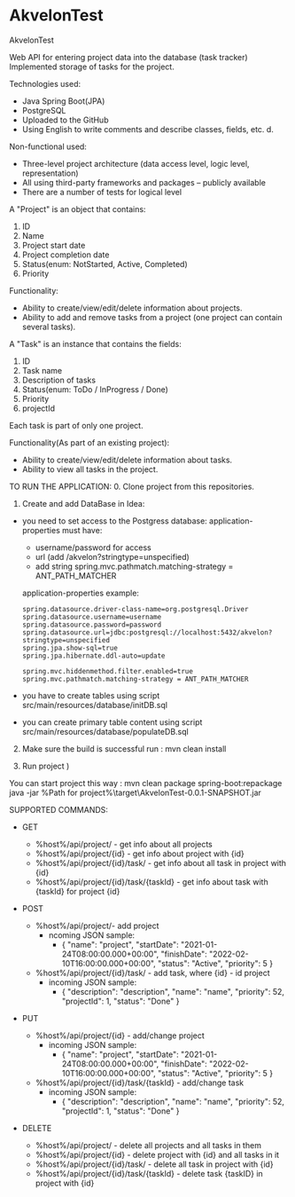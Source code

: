 # AkvelonTest
AkvelonTest

Web API for entering project data into the database (task tracker)
Implemented storage of tasks for the project.


Technologies used:
  - Java Spring Boot(JPA)
  - PostgreSQL
  - Uploaded to the GitHub
  - Using English to write comments and describe classes, fields, etc. d.
  
Non-functional used:
  - Three-level project architecture (data access level, logic level, representation)
  - All using third-party frameworks and packages – publicly available
  - There are a number of tests for logical level

A "Project" is an object that contains:
  1. ID
  2. Name
  3. Project start date
  4. Project completion date
  5. Status(enum: NotStarted, Active, Completed)
  6. Priority

Functionality:
  - Ability to create/view/edit/delete information about projects.
  - Ability to add and remove tasks from a project (one project can contain several tasks).


A "Task" is an instance that contains the fields:
  1. ID
  2. Task name
  3. Description of tasks
  4. Status(enum: ToDo / InProgress / Done)
  5. Priority
  6. projectId
  
Each task is part of only one project.

Functionality(As part of an existing project):
  - Ability to create/view/edit/delete information about tasks.
  - Ability to view all tasks in the project.
  
 
TO RUN THE APPLICATION:
0. Clone project from this repositories.
1. Create and add DataBase in Idea:
  - you need to set access to the Postgress database:
      application-properties must have:
      - username/password for access
      - url (add /akvelon?stringtype=unspecified)
      - add string spring.mvc.pathmatch.matching-strategy = ANT_PATH_MATCHER

      application-properties example:
      
        spring.datasource.driver-class-name=org.postgresql.Driver
        spring.datasource.username=username
        spring.datasource.password=password
        spring.datasource.url=jdbc:postgresql://localhost:5432/akvelon?stringtype=unspecified
        spring.jpa.show-sql=true
        spring.jpa.hibernate.ddl-auto=update

        spring.mvc.hiddenmethod.filter.enabled=true
        spring.mvc.pathmatch.matching-strategy = ANT_PATH_MATCHER
        
  - you have to create tables using script src/main/resources/database/initDB.sql
  - you can create primary table content using script src/main/resources/database/populateDB.sql
  
2. Make sure the build is successful run : 
    mvn clean install
    
3. Run project )

You can start project this way :
  mvn clean package spring-boot:repackage
  java -jar %Path for project%\target\AkvelonTest-0.0.1-SNAPSHOT.jar  
  
SUPPORTED COMMANDS:

  - GET
  	-	%host%/api/project/						- get info about all projects
    -	%host%/api/project/{id}					- get info about project with {id}
    -	%host%/api/project/{id}/task/			- get info about all task in project with {id}
    -	%host%/api/project/{id}/task/{taskId}	- get info about task with {taskId} for project {id}
      
  - POST
 	- %host%/api/project/- add project
 		- ncoming JSON sample:
 			- {
  "name": "project",
  "startDate": "2021-01-24T08:00:00.000+00:00",
  "finishDate": "2022-02-10T16:00:00.000+00:00",
  "status": "Active",
  "priority": 5
}	 
  	- %host%/api/project/{id}/task/	- add task, where {id} - id project 
  		- incoming JSON sample:
  			- {
          "description": "description",
          "name": "name",
          "priority": 52,
          "projectId": 1,
          "status": "Done"
        }
        
  - PUT
  	- %host%/api/project/{id}               - add/change project
  		- incoming JSON sample:
  			- {
          "name": "project",
          "startDate": "2021-01-24T08:00:00.000+00:00",
          "finishDate": "2022-02-10T16:00:00.000+00:00",
          "status": "Active",
          "priority": 5
        } 
  	- %host%/api/project/{id}/task/{taskId} - add/change task
  		-  incoming JSON sample:
  			- {
          "description": "description",
          "name": "name",
          "priority": 52,
          "projectId": 1,
          "status": "Done"
        }    
        
  - DELETE
  	- %host%/api/project/                   - delete all projects and all tasks in them
  	- %host%/api/project/{id}               - delete project with {id} and all tasks in it
  	- %host%/api/project/{id}/task/         - delete all task in project with {id}
  	- %host%/api/project/{id}/task/{taskId} - delete task {taskID} in project with {id}
